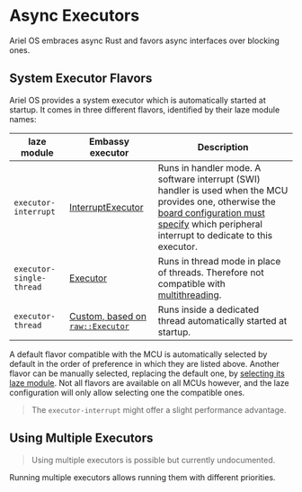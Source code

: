 # Async Executors

Ariel OS embraces async Rust and favors async interfaces over blocking ones.

## System Executor Flavors

Ariel OS provides a system executor which is automatically started at startup.
It comes in three different flavors, identified by their laze module names:

| laze module              | Embassy executor | Description |
| ------------------------ | ---------------- | ----------- |
| `executor-interrupt`     | [InterruptExecutor][interrupt-executor-rustdoc] | Runs in handler mode. A software interrupt (SWI) handler is used when the MCU provides one, otherwise the [board configuration must specify](./adding_board_support.md#adding-support-for-a-board-1) which peripheral interrupt to dedicate to this executor. |
| `executor-single-thread` | [Executor][executor-rustdoc] | Runs in thread mode in place of threads. Therefore not compatible with [multithreading][multithreading-book]. |
| `executor-thread`        | [Custom, based on `raw::Executor`][asynch-thread-executor-rustdoc] | Runs inside a dedicated thread automatically started at startup. |

A default flavor compatible with the MCU is automatically selected by default in the order of preference in which they are listed above.
Another flavor can be manually selected, replacing the default one, by [selecting its laze module][laze-modules-book].
Not all flavors are available on all MCUs however, and the laze configuration will only allow selecting one the compatible ones.

> The `executor-interrupt` might offer a slight performance advantage.

<!-- TODO: When to use each of them? -->

## Using Multiple Executors

> Using multiple executors is possible but currently undocumented.

Running multiple executors allows running them with different priorities.

<!-- TODO: reference asynch-thread-executor-rustdoc to start a thread mode executor inside multiple threads manually -->

<!-- ## Interaction with Multithreading -->

<!-- TODO: How do threading and async interact? -->

<!-- TODO: Power consumption optimization -->

[laze-modules-book]: ./build_system.md#laze-modules
[multithreading-book]: ./multithreading.md
[interrupt-executor-rustdoc]: https://docs.embassy.dev/embassy-executor/git/cortex-m/struct.InterruptExecutor.html
[executor-rustdoc]: https://docs.embassy.dev/embassy-executor/git/cortex-m/struct.Executor.html
[asynch-thread-executor-rustdoc]: https://ariel-os.github.io/ariel-os/dev/docs/api/ariel_os/asynch/thread_executor/index.html

